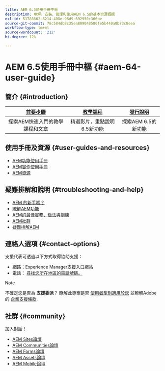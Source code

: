 ```yaml
---
title: AEM 6.5使用手冊中樞
description: 瞭解、安裝、管理和使用AEM 6.5的基本資源概觀
exl-id: 51788662-6214-408e-98d9-692950c366be
source-git-commit: 78c584db8c35ea809048580fe5b440a0b73c8eea
workflow-type: tm+mt
source-wordcount: '212'
ht-degree: 12%

---
```


# AEM 6.5使用手冊中樞 {#aem-64-user-guide}

## 簡介 {#introduction}

| [首要步驟](https://experienceleague.adobe.com/docs/experience-manager-cloud-service/content/home.html) | [教學課程](https://experienceleague.adobe.com/docs/experience-manager-tutorials.html) | [發行說明](https://experienceleague.adobe.com/docs/experience-manager-65/release-notes/release-notes.html?lang=zh-Hant) |
|:-:|:-:|:-:|
| 探索AEM快速入門的教學課程和文章 | 精選影片，重點說明6.5新功能 | 探索AEM 6.5的新功能 |

## 使用手冊及資源 {#user-guides-and-resources}

* [AEM功能使用手冊](capabilities.md)
* [AEM實作使用手冊](implementation.md)
* [AEM資源](resources.md)

## 疑難排解和說明 {#troubleshooting-and-help}

* [AEM 的新手嗎？](new.md)
* [瞭解AEM功能](learn.md)
* [AEM的最佳實務、做法與訓練](best-practice.md)
* [AEM社群](community.md)
* [疑難排解AEM](troubleshooting.md)

## 連絡人選項 {#contact-options}

支援代表可透過以下方式取得協助支援：

* 網路：Experience Manager支援入口網站
* 電話： [尋找您所在地區的電話號碼。](https://experienceleague.adobe.com/?support-tab=home#support)

>[!NOTE]
>
>不確定您是否為 **支援委派**？ 瞭解此專案是否 [使用者型別適用於您](https://helpx.adobe.com/experience-cloud/supported-users.html) 並瞭解Adobe的 [企業支援條款](https://helpx.adobe.com/support/programs/enterprise-support-terms.html).

## 社群 {#community}

加入對話！

* [AEM Sites論壇](https://help-forums.adobe.com/content/adobeforums/en/experience-manager-forum/adobe-experience-manager.html)
* [AEM Communities論壇](https://help-forums.adobe.com/content/adobeforums/en/experience-manager-forum/aem-communities.html)
* [AEM Forms論壇](https://help-forums.adobe.com/content/adobeforums/en/experience-manager-forum/aem-forms.html)
* [AEM Assets論壇](https://help-forums.adobe.com/content/adobeforums/en/experience-manager-forum/aem-assets.html)
* [AEM Mobile論壇](https://experienceleaguecommunities.adobe.com/)
